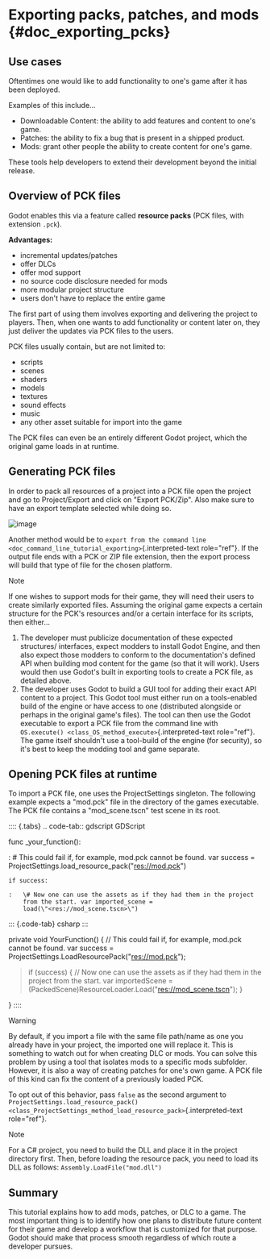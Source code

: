 # Exporting packs, patches, and mods {#doc_exporting_pcks}

## Use cases

Oftentimes one would like to add functionality to one\'s game after it
has been deployed.

Examples of this include\...

- Downloadable Content: the ability to add features and content to
  one\'s game.
- Patches: the ability to fix a bug that is present in a shipped
  product.
- Mods: grant other people the ability to create content for one\'s
  game.

These tools help developers to extend their development beyond the
initial release.

## Overview of PCK files

Godot enables this via a feature called **resource packs** (PCK files,
with extension `.pck`).

**Advantages:**

- incremental updates/patches
- offer DLCs
- offer mod support
- no source code disclosure needed for mods
- more modular project structure
- users don\'t have to replace the entire game

The first part of using them involves exporting and delivering the
project to players. Then, when one wants to add functionality or content
later on, they just deliver the updates via PCK files to the users.

PCK files usually contain, but are not limited to:

- scripts
- scenes
- shaders
- models
- textures
- sound effects
- music
- any other asset suitable for import into the game

The PCK files can even be an entirely different Godot project, which the
original game loads in at runtime.

## Generating PCK files

In order to pack all resources of a project into a PCK file open the
project and go to Project/Export and click on \"Export PCK/Zip\". Also
make sure to have an export template selected while doing so.

![image](img/export_pck.png)

Another method would be to
`export from the command line <doc_command_line_tutorial_exporting>`{.interpreted-text
role="ref"}. If the output file ends with a PCK or ZIP file extension,
then the export process will build that type of file for the chosen
platform.

> [!NOTE]
> If one wishes to support mods for their game, they will need their
> users to create similarly exported files. Assuming the original game
> expects a certain structure for the PCK\'s resources and/or a certain
> interface for its scripts, then either\...
>
> 1.  The developer must publicize documentation of these expected
>     structures/ interfaces, expect modders to install Godot Engine,
>     and then also expect those modders to conform to the
>     documentation\'s defined API when building mod content for the
>     game (so that it will work). Users would then use Godot\'s built
>     in exporting tools to create a PCK file, as detailed above.
> 2.  The developer uses Godot to build a GUI tool for adding their
>     exact API content to a project. This Godot tool must either run on
>     a tools-enabled build of the engine or have access to one
>     (distributed alongside or perhaps in the original game\'s files).
>     The tool can then use the Godot executable to export a PCK file
>     from the command line with
>     `OS.execute() <class_OS_method_execute>`{.interpreted-text
>     role="ref"}. The game itself shouldn\'t use a tool-build of the
>     engine (for security), so it\'s best to keep the modding tool and
>     game separate.

## Opening PCK files at runtime

To import a PCK file, one uses the ProjectSettings singleton. The
following example expects a "mod.pck" file in the directory of the games
executable. The PCK file contains a "mod_scene.tscn" test scene in its
root.

:::: {.tabs}
.. code-tab:: gdscript GDScript

func \_your_function():

:   \# This could fail if, for example, mod.pck cannot be found. var
    success = ProjectSettings.load_resource_pack(\"<res://mod.pck>\")

    if success:

    :   \# Now one can use the assets as if they had them in the project
        from the start. var imported_scene =
        load(\"<res://mod_scene.tscn>\")

::: {.code-tab}
csharp
:::

private void YourFunction() { // This could fail if, for example,
mod.pck cannot be found. var success =
ProjectSettings.LoadResourcePack(\"<res://mod.pck>\");

> if (success) { // Now one can use the assets as if they had them in
> the project from the start. var importedScene =
> (PackedScene)ResourceLoader.Load(\"<res://mod_scene.tscn>\"); }

}
::::

> [!WARNING]
> By default, if you import a file with the same file path/name as one
> you already have in your project, the imported one will replace it.
> This is something to watch out for when creating DLC or mods. You can
> solve this problem by using a tool that isolates mods to a specific
> mods subfolder. However, it is also a way of creating patches for
> one\'s own game. A PCK file of this kind can fix the content of a
> previously loaded PCK.
>
> To opt out of this behavior, pass `false` as the second argument to
> `ProjectSettings.load_resource_pack() <class_ProjectSettings_method_load_resource_pack>`{.interpreted-text
> role="ref"}.

> [!NOTE]
> For a C# project, you need to build the DLL and place it in the
> project directory first. Then, before loading the resource pack, you
> need to load its DLL as follows: `Assembly.LoadFile("mod.dll")`

## Summary

This tutorial explains how to add mods, patches, or DLC to a game. The
most important thing is to identify how one plans to distribute future
content for their game and develop a workflow that is customized for
that purpose. Godot should make that process smooth regardless of which
route a developer pursues.
